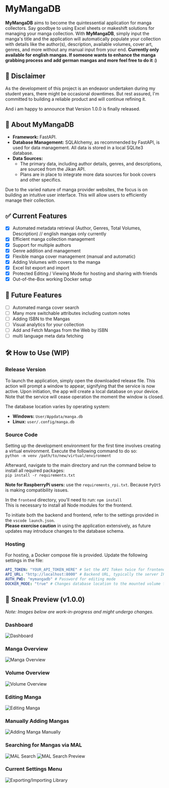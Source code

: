 # MyMangaDB

**MyMangaDB** aims to become the quintessential application for manga collectors. Say goodbye to using Excel sheets or makeshift solutions for managing your manga collection. With **MyMangaDB**, simply input the manga's title and the application will automatically populate your collection with details like the author(s), description, available volumes, cover art, genres, and more without any manual input from your end. **Currently only available for english mangas. If someone wants to enhance the manga grabbing process and add german mangas and more feel free to do it :)**

## 🔔 Disclaimer

As the development of this project is an endeavor undertaken during my student years, there might be occasional downtimes. But rest assured, I'm committed to building a reliable product and will continue refining it.

And i am happy to announce that Version 1.0.0 is finally released.

## 📖 About MyMangaDB

- **Framework:** FastAPI.
- **Database Management:** SQLAlchemy, as recommended by FastAPI, is used for data management. All data is stored in a local SQLite3 database.
- **Data Sources:**
  - The primary data, including author details, genres, and descriptions, are sourced from the Jikan API.
  - Plans are in place to integrate more data sources for book covers and other specifics.

Due to the varied nature of manga provider websites, the focus is on building an intuitive user interface. This will allow users to efficiently manage their collection.

## ✅ Current Features

- [x] Automated metadata retrieval (Author, Genres, Total Volumes, Description) // english mangas only currently
- [x] Efficient manga collection management
- [x] Support for multiple authors
- [x] Genre addition and management
- [x] Flexible manga cover management (manual and automatic)
- [x] Adding Volumes with covers to the manga
- [x] Excel list export and import
- [x] Protected Editing / Viewing Mode for hosting and sharing with friends
- [x] Out-of-the-Box working Docker setup

## 🚀 Future Features

- [ ] Automated manga cover search
- [ ] Many more switchable attributes including custom notes
- [ ] Adding ISBN to the Mangas
- [ ] Visual analytics for your collection
- [ ] Add and Fetch Mangas from the Web by ISBN
- [ ] multi language meta data fetching

## 🛠️ How to Use (WIP)

### Release Version

To launch the application, simply open the downloaded release file. This action will prompt a window to appear, signifying that the service is now active. Upon initiation, the app will create a local database on your device. Note that the service will cease operation the moment the window is closed.  
  
The database location varies by operating system:

- **Windows:** `User/Appdata/manga.db`
- **Linux:** `user/.config/manga.db`

### Source Code

Setting up the development environment for the first time involves creating a virtual environment. Execute the following command to do so:  
`python -m venv /path/to/new/virtual/environment`  
  
Afterward, navigate to the main directory and run the command below to install all required packages:  
`pip install -r requirements.txt`  
  
**Note for RaspberryPi users:** use the `requirements_rpi.txt`. Because `PyQt5` is making compatibility issues.  
  
In the `frontend` directory, you'll need to run:  `npm install`  
This is necessary to install all Node modules for the frontend.  
  
To initiate both the backend and frontend, refer to the settings provided in the `vscode launch.json`.  
**Please exercise caution** in using the application extensively, as future updates may introduce changes to the database schema.  

### Hosting

For hosting, a Docker compose file is provided. Update the following settings in the file:  

```yml
API_TOKEN: "YOUR_API_TOKEN_HERE" # Set the API Token twice for frontend-backend communication
API_URL: "http://localhost:8000" # Backend URL, typically the server IP
AUTH_PWD: "mymangadb" # Password for editing mode
DOCKER_MODE: "true" # Changes database location to the mounted volume for persistence
```

## 📸 Sneak Preview (v1.0.0)

*Note: Images below are work-in-progress and might undergo changes.*

### Dashboard

![Dashboard](https://raw.githubusercontent.com/FabianRolfMatthiasNoll/MyMangaDB/master/screenshots/dashboard.png)

### Manga Overview

![Manga Overview](https://raw.githubusercontent.com/FabianRolfMatthiasNoll/MyMangaDB/master/screenshots/manga_overview.png)

### Volume Overview

![Volume Overview](https://raw.githubusercontent.com/FabianRolfMatthiasNoll/MyMangaDB/master/screenshots/volume_overview.png)

### Editing Manga

![Editing Manga](https://github.com/FabianRolfMatthiasNoll/MyMangaDB/blob/master/screenshots/manga_editing.png?raw=true)

### Manually Adding Mangas

![Adding Manga Manually](https://github.com/FabianRolfMatthiasNoll/MyMangaDB/blob/master/screenshots/adding_manga_manual.png?raw=true)

### Searching for Mangas via MAL

![MAL Search](https://github.com/FabianRolfMatthiasNoll/MyMangaDB/blob/master/screenshots/myanimelist_search.png?raw=true)
![MAL Search Preview](https://github.com/FabianRolfMatthiasNoll/MyMangaDB/blob/master/screenshots/myanimelist_search_preview.png?raw=true)

### Current Settings Menu

![Exporting/Importing Library](https://github.com/FabianRolfMatthiasNoll/MyMangaDB/blob/master/screenshots/settings_menu.png?raw=true)
